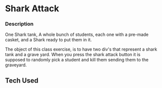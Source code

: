 # Shark Attack

### Description
One Shark tank, A whole bunch of students, each one with a pre-made casket, and a Shark ready to put them in it.

The object of this class exercise, is to have two div's that represent a shark tank and a grave yard. When you press the shark attack button it is supposed to randomly pick a student and kill them sending them to the graveyard.

## Tech Used
